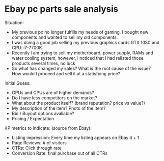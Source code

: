 # Ebay pc parts sale analysis

Situation:
- My previous pc no longer fulfills my needs of gaming, I bought new components and wanted to sell my old components. 
- I was doing a good job selling my previous graphics cards GTX 1080 and CPU: i7-7700K
- Recently I am trying to sell my motherboard, power supply, RAMs and water cooling system, however, I noticed that I had relisted those products several times, no luck
- So what has changed my sales? What is the root cause of the issue? How would I proceed and sell it at a statisfying price?

Initial Guess:
- GPUs and CPUs are of higher demands?
- Do I have less competitors on the market?
- What about the product itself? (brand reputation? price vs value?)
- My description of the item? Photo of the item?
- Bid / Buyout options avaliable?
- Pricing / Expectation

KP metrics to indicate: (source from Ebay):
- Listing impression: Every time my listing appears on Ebay it + 1
- Page Reviews: # of visitors
- CTRs: Click through rate
- Conversion Rate: final purchase out of all CTRs

